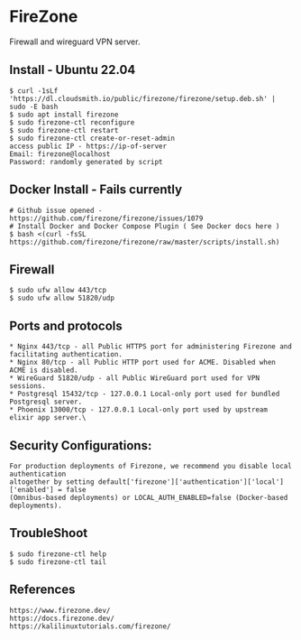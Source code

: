 FireZone
========

Firewall and wireguard VPN server. 

Install - Ubuntu 22.04
-----------------------

    $ curl -1sLf 'https://dl.cloudsmith.io/public/firezone/firezone/setup.deb.sh' | sudo -E bash
    $ sudo apt install firezone
    $ sudo firezone-ctl reconfigure
    $ sudo firezone-ctl restart
    $ sudo firezone-ctl create-or-reset-admin
    access public IP - https://ip-of-server
    Email: firezone@localhost
    Password: randomly generated by script

Docker Install - Fails currently
--------------------------------

    # Github issue opened - https://github.com/firezone/firezone/issues/1079
    # Install Docker and Docker Compose Plugin ( See Docker docs here )
    $ bash <(curl -fsSL https://github.com/firezone/firezone/raw/master/scripts/install.sh)

Firewall 
--------

    $ sudo ufw allow 443/tcp
    $ sudo ufw allow 51820/udp

Ports and protocols
-------------------

    * Nginx	443/tcp	- all Public HTTPS port for administering Firezone and facilitating authentication.
    * Nginx	80/tcp - all Public HTTP port used for ACME. Disabled when ACME is disabled.
    * WireGuard	51820/udp -	all	Public WireGuard port used for VPN sessions.
    * Postgresql 15432/tcp - 127.0.0.1 Local-only port used for bundled Postgresql server.
    * Phoenix 13000/tcp - 127.0.0.1 Local-only port used by upstream elixir app server.\

Security Configurations:
------------------------

    For production deployments of Firezone, we recommend you disable local authentication 
    altogether by setting default['firezone']['authentication']['local']['enabled'] = false 
    (Omnibus-based deployments) or LOCAL_AUTH_ENABLED=false (Docker-based deployments).

TroubleShoot
------------

    $ sudo firezone-ctl help
    $ sudo firezone-ctl tail 

References
----------
    https://www.firezone.dev/
    https://docs.firezone.dev/
    https://kalilinuxtutorials.com/firezone/